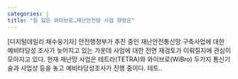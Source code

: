 ```yaml
---
categories: j
title: "힘 잃은 와이브로…재난안전망 사업 향방은"
---
```

[디지털데일리 채수웅기자] 안전행정부가 추진 중인 재난안전통신망 구축사업에 대한 예비타당성 조사가 늦어지고 있는 가운데 사업에 대한 전면 재검토가 이뤄질지에 관심이 모아지고 있다. 현재 재난망 사업은 테트라(TETRA)와 와이브로(WiBro) 두가지 통신기술과 사업성 등을 놓고 예비타당성조사가 진행 중이다. 테트..